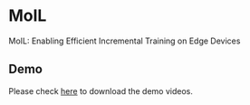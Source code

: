 # MoIL

MoIL: Enabling Efficient Incremental Training on Edge Devices

## Demo

Please check [here](http://www.cs.toronto.edu/~jcyang/MoIL/demo.m4v) to download the demo videos.
